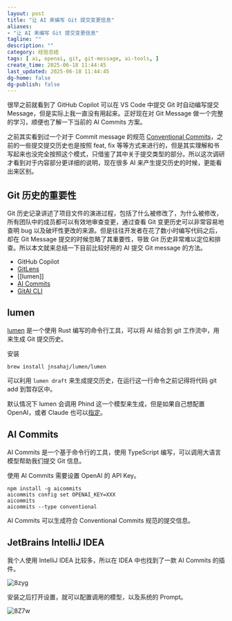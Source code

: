 ```yaml
---
layout: post
title: "让 AI 来编写 Git 提交变更信息"
aliases:
- "让 AI 来编写 Git 提交变更信息"
tagline: ""
description: ""
category: 经验总结
tags: [ ai, openai, git, git-message, ai-tools, ]
create_time: 2025-06-18 11:44:45
last_updated: 2025-06-18 11:44:45
dg-home: false
dg-publish: false
---
```


很早之前就看到了 GitHub Copilot 可以在 VS Code 中提交 Git 时自动编写提交 Message，但是实际上我一直没有用起来。正好现在对 Git Message 做一个完整的学习，顺便也了解一下当前的 AI Commits 方案。

之前其实看到过一个对于 Commit message 的规范 [Conventional Commits](https://www.conventionalcommits.org/en/v1.0.0/)，之前的一些提交提交历史也是按照 feat, fix 等等方式来进行的，但是其实理解和书写起来也没完全按照这个模式，只借鉴了其中关于提交类型的部分。所以这次调研才看到对于内容部分更详细的说明，现在很多 AI 来产生提交历史的时候，更能看出来区别。

## Git 历史的重要性

Git 历史记录讲述了项目文件的演进过程，包括了什么被修改了，为什么被修改，所有团队中的成员都可以有效地审查变更，通过查看 Git 变更历史可以非常容易地查明 bug 以及破坏性更改的来源。但是往往开发者在花了数小时编写代码之后，却在 Git Message 提交的时候忽略了其重要性，导致 Git 历史非常难以定位和排查。所以本文就来总结一下目前比较好用的 AI 提交 Git message 的方法。


- GitHub Copilot
- [GitLens](https://marketplace.visualstudio.com/items?itemName=eamodio.gitlens)
- [[lumen]]
- [AI Commits](https://github.com/Nutlope/aicommits)
- [GitAI CLI](https://github.com/keli-wen/gitai-cli)

## lumen

[lumen](https://github.com/jnsahaj/lumen) 是一个使用 Rust 编写的命令行工具，可以将 AI 结合到 git 工作流中，用来生成 Git 提交历史。

安装

```
brew install jnsahaj/lumen/lumen
```

可以利用 `lumen draft` 来生成提交历史，在运行这一行命令之前记得将代码 git add 到暂存区中。

默认情况下 lumen 会调用 Phind 这一个模型来生成，但是如果自己想配置 OpenAI，或者 Claude 也可以[指定](https://github.com/jnsahaj/lumen)。

## AI Commits

AI Commits 是一个基于命令行的工具，使用 TypeScript 编写，可以调用大语言模型帮助我们提交 Git 信息。

使用 AI Commits 需要设置 OpenAI 的 API Key。

```
npm install -g aicommits
aicommits config set OPENAI_KEY=XXX
aicommits
aicommits --type conventional
```

AI Commits 可以生成符合 Conventional Commits 规范的提交信息。

## JetBrains IntelliJ IDEA

我个人使用 IntelliJ IDEA 比较多，所以在 IDEA 中也找到了一款 AI Commits 的插件。

![8zyg](https://photo.einverne.info/images/2025/06/18/8zyg.png)

安装之后打开设置，就可以配置调用的模型，以及系统的 Prompt。

![8Z7w](https://photo.einverne.info/images/2025/06/18/8Z7w.png)
